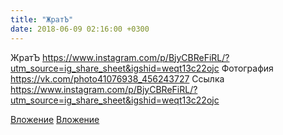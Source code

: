 ```yaml
---
title: "ЖратЪ"
date: 2018-06-09 02:16:00 +0300
---
```


ЖратЪ
https://www.instagram.com/p/BjyCBReFiRL/?utm_source=ig_share_sheet&igshid=weqt13c22ojc
Фотография
https://vk.com/photo41076938_456243727
Ссылка
https://www.instagram.com/p/BjyCBReFiRL/?utm_source=ig_share_sheet&igshid=weqt13c22ojc

[Вложение](https://vk.com/photo41076938_456243727)
[Вложение](https://www.instagram.com/p/BjyCBReFiRL/?utm_source=ig_share_sheet&igshid=weqt13c22ojc)
